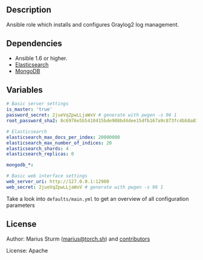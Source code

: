 Description
-----------

Ansible role which installs and configures Graylog2 log management.


Dependencies
------------

- Ansible 1.6 or higher.
- [Elasticsearch](https://github.com/Traackr/ansible-elasticsearch.git)
- [MongoDB](https://github.com/mortik/ansible-mongodb-role)


Variables
--------

```yaml
# Basic server settings
is_master: 'true'
password_secret: 2jueVqZpwLLjaWxV # generate with pwgen -s 96 1
root_password_sha2: 8c6976e5b5410415bde908bd4dee15dfb167a9c873fc4bb8a81f6f2ab448a918

# Elasticsearch
elasticsearch_max_docs_per_index: 20000000
elasticsearch_max_number_of_indices: 20
elasticsearch_shards: 4
elasticsearch_replicas: 0

mongodb_*:

# Basic web interface settings
web_server_uri: http://127.0.0.1:12900
web_secret: 2jueVqZpwLLjaWxV # generate with pwgen -s 96 1
```

Take a look into `defaults/main.yml` to get an overview of all configuration parameters

License
-------

Author: Marius Sturm (<marius@torch.sh>) and [contributors](http://github.com/graylog2/torch-graylog2-playbook/graphs/contributors)

License: Apache

